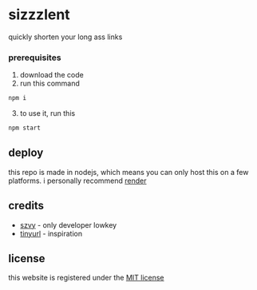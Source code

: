 # sizzzlent

quickly shorten your long ass links


### prerequisites


1. download the code
2. run this command

```bash
npm i
```
3. to use it, run this

```bash
npm start
```
## deploy

this repo is made in nodejs, which means you can only host this on a few platforms. i personally recommend [render](https://render.com/deploy?repo=https://github.com/szvy/sizzlent)


## credits

* [szvy](https://github.com/szvy) - only developer lowkey
* [tinyurl](https://tinyurl.com) - inspiration

## license
this website is registered under the [MIT license](LICENSE)

